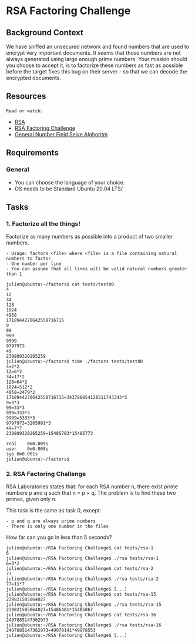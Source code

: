 # RSA Factoring Challenge

## Background Context

We have sniffed an unsecured network and found numbers that are used to encrypt very important documents. It seems that those numbers are not always generated using large enough prime numbers. Your mission should you choose to accept it, is to factorize these numbers as fast as possible before the target fixes this bug on their server - so that we can decode the encrypted documents.

## Resources

`Read or watch`:
 - [RSA](https://sites.math.washington.edu/~morrow/336_09/papers/Yevgeny.pdf)
 - [RSA Factoring Challenge](https://en.wikipedia.org/wiki/RSA_Factoring_Challenge)
 - [General Number Field Seive Alghoritm](https://link.springer.com/referenceworkentry/10.1007/978-1-4419-5906-5_465#:~:text=The%20Number%20Field%20Sieve%20is%20one%20of%20a%20family%20of,purpose%20algorithm%20for%20factoring%20integers.)


## Requirements

### General

 - You can choose the language of your choice.
 - OS needs to be Standard Ubuntu 20.04 LTS/

## Tasks

### 1. Factorize all the things!

Factorize as many numbers as possible into a product of two smaller numbers.

	- Usage: factors <file> where <file> is a file containing natural numbers to factor.
	- One number per line
	- You can assume that all lines will be valid natural numbers greater than 1

```
julien@ubuntu:~/factors$ cat tests/test00 
4
12
34
128
1024
4958
1718944270642558716715
9
99
999
9999
9797973
49
239809320265259
julien@ubuntu:~/factors$ time ./factors tests/test00
4=2*2
12=6*2
34=17*2
128=64*2
1024=512*2
4958=2479*2
1718944270642558716715=343788854128511743343*5
9=3*3
99=33*3
999=333*3
9999=3333*3
9797973=3265991*3
49=7*7
239809320265259=15485783*15485773

real    0m0.009s
user    0m0.008s
sys 0m0.001s
julien@ubuntu:~/factors$ 
```

### 2. RSA Factoring Challenge

RSA Laboratories states that: for each RSA number n, there exist prime numbers p and q such that n = p × q. The problem is to find these two primes, given only n.

This task is the same as task 0, except:

	- p and q are always prime numbers
	- There is only one number in the files
How far can you go in less than 5 seconds?

```
julien@ubuntu:~/RSA Factoring Challenge$ cat tests/rsa-1
6
julien@ubuntu:~/RSA Factoring Challenge$ ./rsa tests/rsa-1
6=3*2
julien@ubuntu:~/RSA Factoring Challenge$ cat tests/rsa-2
77
julien@ubuntu:~/RSA Factoring Challenge$ ./rsa tests/rsa-2
77=11*7
julien@ubuntu:~/RSA Factoring Challenge$ [...]  
julien@ubuntu:~/RSA Factoring Challenge$ cat tests/rsa-15
239821585064027
julien@ubuntu:~/RSA Factoring Challenge$ ./rsa tests/rsa-15 
239821585064027=15486481*15485867
julien@ubuntu:~/RSA Factoring Challenge$ cat tests/rsa-16
2497885147362973
julien@ubuntu:~/RSA Factoring Challenge$ ./rsa tests/rsa-16
2497885147362973=49979141*49978553
julien@ubuntu:~/RSA Factoring Challenge$ [...]
```

